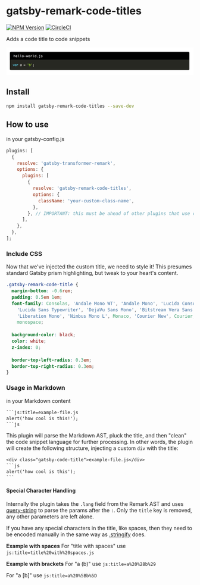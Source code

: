 # gatsby-remark-code-titles

[![NPM Version](https://img.shields.io/npm/v/gatsby-remark-code-titles.svg)](https://www.npmjs.com/package/gatsby-remark-code-titles) [![CircleCI](https://circleci.com/gh/DSchau/gatsby-remark-code-titles.svg?style=svg)](https://circleci.com/gh/DSchau/gatsby-remark-code-titles)

Adds a code title to code snippets

![Code title example](./example/code-title.png)

## Install

```bash
npm install gatsby-remark-code-titles --save-dev
```

## How to use

in your gatsby-config.js

```js
plugins: [
  {
    resolve: 'gatsby-transformer-remark',
    options: {
      plugins: [
        {
          resolve: 'gatsby-remark-code-titles',
          options: {
            className: 'your-custom-class-name',
          },
        }, // IMPORTANT: this must be ahead of other plugins that use code blocks
      ],
    },
  },
];
```

### Include CSS

Now that we've injected the custom title, we need to style it! This presumes standard Gatsby prism highlighting, but tweak to your heart's content.

```css
.gatsby-remark-code-title {
  margin-bottom: -0.6rem;
  padding: 0.5em 1em;
  font-family: Consolas, 'Andale Mono WT', 'Andale Mono', 'Lucida Console',
    'Lucida Sans Typewriter', 'DejaVu Sans Mono', 'Bitstream Vera Sans Mono',
    'Liberation Mono', 'Nimbus Mono L', Monaco, 'Courier New', Courier,
    monospace;

  background-color: black;
  color: white;
  z-index: 0;

  border-top-left-radius: 0.3em;
  border-top-right-radius: 0.3em;
}
```

### Usage in Markdown

in your Markdown content

````
```js:title=example-file.js
alert('how cool is this!');
```js
````

This plugin will parse the Markdown AST, pluck the title, and then "clean" the code snippet language for further processing. In other words, the plugin will create the following structure, injecting a custom `div` with the title:

````
<div class="gatsby-code-title">example-file.js</div>
```js
alert('how cool is this');
```
````

#### Special Character Handling ####

Internally the plugin takes the `.lang` field from the Remark AST and uses
[query-string](https://github.com/sindresorhus/query-string#readme) to parse the
params after the `:`. Only the `title` key is removed, any other parameters are
left alone.

If you have any special characters in the title, like spaces, then they need to
be encoded manually in the same way as
[.stringify](https://github.com/sindresorhus/query-string#stringifyobject-options)
does.

**Example with spaces**
For "title with spaces" use `js:title=title%20with%20spaces.js`

**Example with brackets**
For "a (b)" use `js:title=a%20%28b%29`

For "a [b]" use `js:title=a%20%5Bb%5D`

